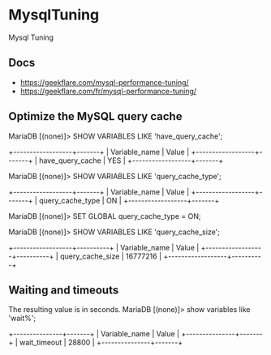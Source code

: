# MysqlTuning
Mysql Tuning


## Docs
- https://geekflare.com/mysql-performance-tuning/
- https://geekflare.com/fr/mysql-performance-tuning/


## Optimize the MySQL query cache

MariaDB [(none)]> SHOW VARIABLES LIKE 'have_query_cache';

+------------------+-------+
| Variable_name    | Value |
+------------------+-------+
| have_query_cache | YES   |
+------------------+-------+


MariaDB [(none)]> SHOW VARIABLES LIKE 'query_cache_type';

+------------------+-------+
| Variable_name    | Value |
+------------------+-------+
| query_cache_type | ON    |
+------------------+-------+


MariaDB [(none)]> SET GLOBAL query_cache_type = ON;


MariaDB [(none)]> SHOW VARIABLES LIKE 'query_cache_size';

+------------------+----------+
| Variable_name    | Value    |
+------------------+----------+
| query_cache_size | 16777216 |
+------------------+----------+



## Waiting and timeouts

The resulting value is in seconds.
MariaDB [(none)]> show variables like 'wait%';

+---------------+-------+
| Variable_name | Value |
+---------------+-------+
| wait_timeout  | 28800 |
+---------------+-------+
